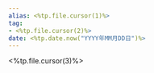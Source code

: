 ```yaml
---
alias: <%tp.file.cursor(1)%>
tag:
- <%tp.file.cursor(2)%>
date: <%tp.date.now("YYYY年MM月DD日")%>
---
```

<%tp.file.cursor(3)%>